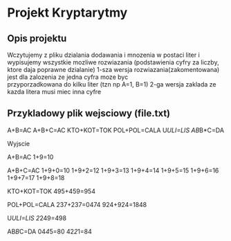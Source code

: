 # Projekt Kryptarytmy

## Opis projektu

Wczytujemy z pliku dzialania dodawania i mnozenia w postaci liter
i wypisujemy wszystkie mozliwe rozwiazania (podstawienia cyfry za liczby, ktore daja poprawne dzialanie)
1-sza wersja rozwiazania(zakomentowana) jest dla zalozenia ze jedna cyfra moze byc  
przyporzadkowana do kilku liter (tzn np A=1, B=1)
2-ga wersja zaklada ze kazda litera musi miec inna cyfre

## Przykladowy plik wejsciowy (file.txt)

A+B=AC
A+B+C=AC
KTO+KOT=TOK
POL+POL=CALA
U*ULI=LIS
AB*B*C=DA

Wyjscie

A+B=AC
1+9=10

A+B+C=AC
1+9+0=10
1+9+2=12
1+9+3=13
1+9+4=14
1+9+5=15
1+9+6=16
1+9+7=17
1+9+8=18

KTO+KOT=TOK
495+459=954

POL+POL=CALA
237+237=0474
924+924=1848

U*ULI=LIS
2*249=498

AB*B*C=DA
04*4*5=80
42*2*1=84
